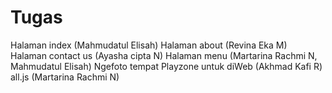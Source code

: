 # Tugas
Halaman index (Mahmudatul Elisah) 
Halaman about (Revina Eka M)
Halaman contact us (Ayasha cipta N)
Halaman menu (Martarina Rachmi N, Mahmudatul Elisah)
Ngefoto tempat Playzone untuk diWeb (Akhmad Kafi R)
all.js (Martarina Rachmi N)
